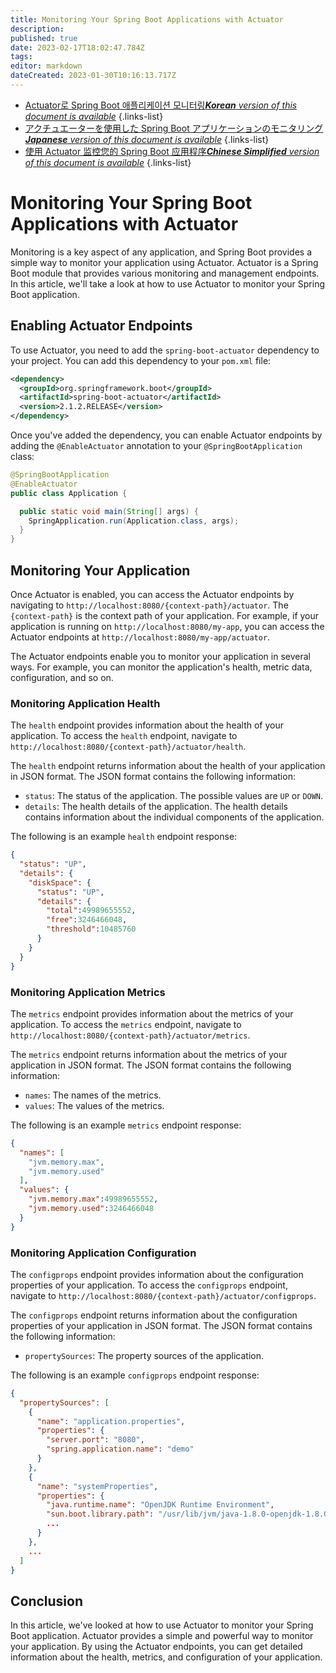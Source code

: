 ```yaml
---
title: Monitoring Your Spring Boot Applications with Actuator
description: 
published: true
date: 2023-02-17T18:02:47.784Z
tags: 
editor: markdown
dateCreated: 2023-01-30T10:16:13.717Z
---
```


- [Actuator로 Spring Boot 애플리케이션 모니터링***Korean** version of this document is available*](/ko/Knowledge-base/Spring-Boot/monitoring-your-spring-boot-applications-with-actuator)
{.links-list}
- [アクチュエーターを使用した Spring Boot アプリケーションのモニタリング***Japanese** version of this document is available*](/ja/Knowledge-base/Spring-Boot/monitoring-your-spring-boot-applications-with-actuator)
{.links-list}
- [使用 Actuator 监控您的 Spring Boot 应用程序***Chinese Simplified** version of this document is available*](/zh/Knowledge-base/Spring-Boot/monitoring-your-spring-boot-applications-with-actuator)
{.links-list}


# Monitoring Your Spring Boot Applications with Actuator

Monitoring is a key aspect of any application, and Spring Boot provides a simple way to monitor your application using Actuator. Actuator is a Spring Boot module that provides various monitoring and management endpoints. In this article, we'll take a look at how to use Actuator to monitor your Spring Boot application.

## Enabling Actuator Endpoints

To use Actuator, you need to add the `spring-boot-actuator` dependency to your project. You can add this dependency to your `pom.xml` file:

```xml
<dependency>
  <groupId>org.springframework.boot</groupId>
  <artifactId>spring-boot-actuator</artifactId>
  <version>2.1.2.RELEASE</version>
</dependency>
```

Once you've added the dependency, you can enable Actuator endpoints by adding the `@EnableActuator` annotation to your `@SpringBootApplication` class:

```java
@SpringBootApplication
@EnableActuator
public class Application {

  public static void main(String[] args) {
    SpringApplication.run(Application.class, args);
  }
}
```

## Monitoring Your Application

Once Actuator is enabled, you can access the Actuator endpoints by navigating to `http://localhost:8080/{context-path}/actuator`. The `{context-path}` is the context path of your application. For example, if your application is running on `http://localhost:8080/my-app`, you can access the Actuator endpoints at `http://localhost:8080/my-app/actuator`.

The Actuator endpoints enable you to monitor your application in several ways. For example, you can monitor the application's health, metric data, configuration, and so on. 

### Monitoring Application Health

The `health` endpoint provides information about the health of your application. To access the `health` endpoint, navigate to `http://localhost:8080/{context-path}/actuator/health`.

The `health` endpoint returns information about the health of your application in JSON format. The JSON format contains the following information:

- `status`: The status of the application. The possible values are `UP` or `DOWN`.
- `details`: The health details of the application. The health details contains information about the individual components of the application.

The following is an example `health` endpoint response:

```json
{
  "status": "UP",
  "details": {
    "diskSpace": {
      "status": "UP",
      "details": {
        "total":49989655552,
        "free":3246466048,
        "threshold":10485760
      }
    }
  }
}
```

### Monitoring Application Metrics

The `metrics` endpoint provides information about the metrics of your application. To access the `metrics` endpoint, navigate to `http://localhost:8080/{context-path}/actuator/metrics`.

The `metrics` endpoint returns information about the metrics of your application in JSON format. The JSON format contains the following information:

- `names`: The names of the metrics.
- `values`: The values of the metrics.

The following is an example `metrics` endpoint response:

```json
{
  "names": [
    "jvm.memory.max",
    "jvm.memory.used"
  ],
  "values": {
    "jvm.memory.max":49989655552,
    "jvm.memory.used":3246466048
  }
}
```

### Monitoring Application Configuration

The `configprops` endpoint provides information about the configuration properties of your application. To access the `configprops` endpoint, navigate to `http://localhost:8080/{context-path}/actuator/configprops`.

The `configprops` endpoint returns information about the configuration properties of your application in JSON format. The JSON format contains the following information:

- `propertySources`: The property sources of the application.

The following is an example `configprops` endpoint response:

```json
{
  "propertySources": [
    {
      "name": "application.properties",
      "properties": {
        "server.port": "8080",
        "spring.application.name": "demo"
      }
    },
    {
      "name": "systemProperties",
      "properties": {
        "java.runtime.name": "OpenJDK Runtime Environment",
        "sun.boot.library.path": "/usr/lib/jvm/java-1.8.0-openjdk-1.8.0.131-3.b12.el7_3.x86_64/jre/lib/boot",
        ...
      }
    },
    ...
  ]
}
```

## Conclusion

In this article, we've looked at how to use Actuator to monitor your Spring Boot application. Actuator provides a simple and powerful way to monitor your application. By using the Actuator endpoints, you can get detailed information about the health, metrics, and configuration of your application.